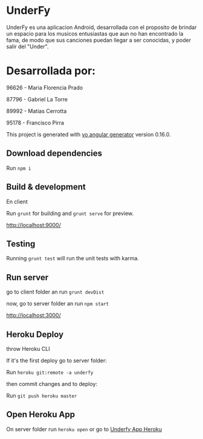 # UnderFy

UnderFy es una aplicacion Android, desarrollada con el proposito de brindar un espacio para los musicos entusiastas que aun no han encontrado la fama, de modo que sus canciones puedan llegar a ser conocidas, y poder salir del "Under".

# Desarrollada por:

96626 - Maria Florencia Prado 

87796 - Gabriel La Torre

89992 - Matias Cerrotta

95178 - Francisco Pirra

This project is generated with [yo angular generator](https://github.com/yeoman/generator-angular)
version 0.16.0.
## Download dependencies

Run  `npm i`

## Build & development
En client

Run `grunt` for building and `grunt serve` for preview.

[http://localhost:9000/](http://localhost:9000/)

## Testing

Running `grunt test` will run the unit tests with karma.

## Run server
go to client folder an run `grunt devDist`

now, go to server folder an run `npm start`

[http://localhost:3000/](http://localhost:3000/)


## Heroku Deploy
throw Heroku CLI

If it's the first deploy go to server folder:

Run  `heroku git:remote -a underfy`

then commit changes and to deploy:

Run  `git push heroku master`

## Open Heroku App

On server folder run `heroku open`
or go to [Underfy App Heroku](https://underfy.herokuapp.com/)




